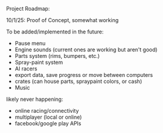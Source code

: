 Project Roadmap:

10/1/25: 
Proof of Concept, somewhat working

To be added/implemented in the future:

* Pause menu
* Engine sounds (current ones are working but aren't good)
* Parts system (rims, bumpers, etc.)
* Spray-paint system
* AI racers
* export data, save progress or move between computers
* crates (can house parts, spraypaint colors, or cash)
* Music

likely never happening:
* online racing/connectivity
* multiplayer (local or online)
* facebook/google play APIs
